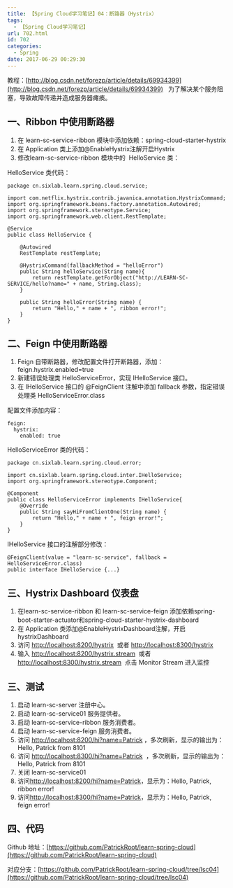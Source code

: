 ```yaml
---
title: 【Spring Cloud学习笔记】04：断路器（Hystrix）
tags:
  - 【Spring Cloud学习笔记】
url: 702.html
id: 702
categories:
  - Spring
date: 2017-06-29 00:29:30
---
```


教程：[http://blog.csdn.net/forezp/article/details/69934399](http://blog.csdn.net/forezp/article/details/69934399)   为了解决某个服务阻塞，导致故障传递并造成服务器瘫痪。

一、Ribbon 中使用断路器
---------------

1.  在 learn-sc-service-ribbon 模块中添加依赖：spring-cloud-starter-hystrix
2.  在 Application 类上添加@EnableHystrix注解开启Hystrix
3.  修改learn-sc-service-ribbon 模块中的  HelloService 类：

HelloService 类代码：

    package cn.sixlab.learn.spring.cloud.service;
    
    import com.netflix.hystrix.contrib.javanica.annotation.HystrixCommand;
    import org.springframework.beans.factory.annotation.Autowired;
    import org.springframework.stereotype.Service;
    import org.springframework.web.client.RestTemplate;
    
    @Service
    public class HelloService {
        
        @Autowired
        RestTemplate restTemplate;
        
        @HystrixCommand(fallbackMethod = "helloError")
        public String helloService(String name){
            return restTemplate.getForObject("http://LEARN-SC-SERVICE/hello?name=" + name, String.class);
        }
        
        public String helloError(String name) {
            return "Hello," + name + ", ribbon error!";
        }
    }

二、Feign 中使用断路器
--------------

1.  Feign 自带断路器，修改配置文件打开断路器，添加：feign.hystrix.enabled=true
2.  新建错误处理类 HelloServiceError，实现 IHelloService 接口。
3.  在 IHelloService 接口的 @FeignClient 注解中添加 fallback 参数，指定错误处理类 HelloServiceError.class

配置文件添加内容：

    feign:
      hystrix:
        enabled: true

HelloServiceError 类的代码：

    package cn.sixlab.learn.spring.cloud.error;
    
    import cn.sixlab.learn.spring.cloud.inter.IHelloService;
    import org.springframework.stereotype.Component;
    
    @Component
    public class HelloServiceError implements IHelloService{
        @Override
        public String sayHiFromClientOne(String name) {
            return "Hello," + name + ", feign error!";
        }
    }

IHelloService 接口的注解部分修改：

    @FeignClient(value = "learn-sc-service", fallback = HelloServiceError.class)
    public interface IHelloService {...}

三、Hystrix Dashboard 仪表盘
-----------------------

1.  在learn-sc-service-ribbon 和 learn-sc-service-feign 添加依赖spring-boot-starter-actuator和spring-cloud-starter-hystrix-dashboard
2.  在 Application 类添加@EnableHystrixDashboard注解，开启hystrixDashboard
3.  访问 [http://localhost:8200/hystrix](http://localhost:8200/hystrix)  或者 [http://localhost:8300/hystrix](http://localhost:8300/hystrix)
4.  输入 [http://localhost:8200/hystrix.stream](http://localhost:8200/hystrix.stream)  或者 [http://localhost:8300/hystrix.stream](http://localhost:8300/hystrix.stream)  点击 Monitor Stream 进入监控

三、测试
----

1.  启动 learn-sc-server 注册中心。
2.  启动 learn-sc-service01 服务提供者。
3.  启动 learn-sc-service-ribbon 服务消费者。
4.  启动 learn-sc-service-feign 服务消费者。
5.  访问 [http://localhost:8200/hi?name=Patrick](http://localhost:8200/hi?name=Patrick) ，多次刷新，显示的输出为：Hello, Patrick from 8101
6.  访问 [http://localhost:8300/hi?name=Patrick](http://localhost:8300/hi?name=Patrick)  ，多次刷新，显示的输出为：Hello, Patrick from 8101
7.  关闭 learn-sc-service01
8.  访问[http://localhost:8200/hi?name=Patrick](http://localhost:8200/hi?name=Patrick)，显示为：Hello, Patrick, ribbon error!
9.  访问[http://localhost:8300/hi?name=Patrick](http://localhost:8300/hi?name=Patrick)，显示为：Hello, Patrick, feign error!

四、代码
----

Github 地址：[https://github.com/PatrickRoot/learn-spring-cloud](https://github.com/PatrickRoot/learn-spring-cloud)

对应分支：[https://github.com/PatrickRoot/learn-spring-cloud/tree/lsc04](https://github.com/PatrickRoot/learn-spring-cloud/tree/lsc04)